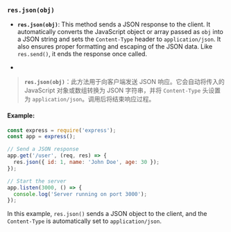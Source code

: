 ### `res.json(obj)`

- **`res.json(obj)`**: This method sends a JSON response to the client. It automatically converts the JavaScript object or array passed as `obj` into a JSON string and sets the `Content-Type` header to `application/json`. It also ensures proper formatting and escaping of the JSON data. Like `res.send()`, it ends the response once called.

- <audio src="..\..\mp3\__`res.json(obj.mp3"></audio>

> **`res.json(obj)`**：此方法用于向客户端发送 JSON 响应。它会自动将传入的 JavaScript 对象或数组转换为 JSON 字符串，并将 `Content-Type` 头设置为 `application/json`。调用后将结束响应过程。
>
> <audio src="..\..\mp3\`res.json(obj)`.mp3"></audio>

#### Example:

<audio src="..\..\mp3\在这段代码中，`res.jso.mp3"></audio>

```js
const express = require('express');
const app = express();

// Send a JSON response
app.get('/user', (req, res) => {
  res.json({ id: 1, name: 'John Doe', age: 30 });
});

// Start the server
app.listen(3000, () => {
  console.log('Server running on port 3000');
});
```

In this example, `res.json()` sends a JSON object to the client, and the `Content-Type` is automatically set to `application/json`.